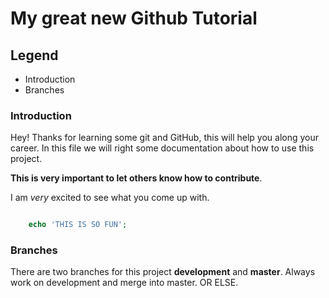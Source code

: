 # My great new Github Tutorial

## Legend
- Introduction
- Branches

### Introduction
Hey! Thanks for learning some git and GitHub, this will help you along your career. In this file we will right some documentation about how to use this project.

__This is very important to let others know how to contribute__.

I am _very_ excited to see what you come up with.

```php

    echo 'THIS IS SO FUN';

```
### Branches
There are two branches for this project **development** and **master**. Always work on development and merge into master. OR ELSE.